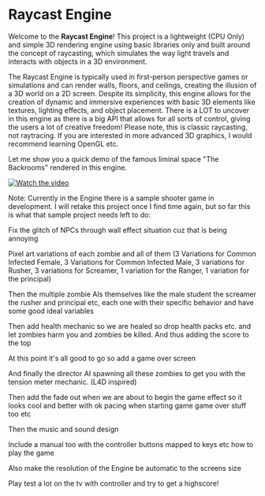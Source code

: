 # Raycast Engine

Welcome to the **Raycast Engine**! This project is a lightweight (CPU Only) and simple 3D rendering engine using basic libraries only and built around the concept of raycasting, which simulates the way light travels and interacts with objects in a 3D environment.

The Raycast Engine is typically used in first-person perspective games or simulations and can render walls, floors, and ceilings, creating the illusion of a 3D world on a 2D screen. Despite its simplicity, this engine allows for the creation of dynamic and immersive experiences with basic 3D elements like textures, lighting effects, and object placement. There is a LOT to uncover in this engine as there is a big API that allows for all sorts of control, giving the users a lot of creative freedom! Please note, this is classic raycasting, not raytracing. If you are interested in more advanced 3D graphics, I would recommend learning OpenGL etc.

Let me show you a quick demo of the famous liminal space "The Backrooms" rendered in this engine.

[![Watch the video](https://img.youtube.com/vi/9v8R9GMLWoM/0.jpg)](https://youtu.be/9v8R9GMLWoM)


Note:
Currently in the Engine there is a sample shooter game in development. I will retake this project once I find time again, but so far this is what that sample project needs left to do:

Fix the glitch of NPCs through wall effect situation cuz that is being annoying

Pixel art variations of each zombie and all of them (3 Variations for Common Infected Female, 3 Variations for Common Infected Male, 3 variations for Rusher, 3 variations for Screamer, 1 variation for the Ranger, 1 variation for the principal)

Then the multiple zombie AIs themselves like the male student the screamer the rusher and principal etc, each one with their specific behavior and have some good ideal variables

Then add health mechanic so we are healed so drop health packs etc. and let zombies harm you and zombies be killed. And thus adding the score to the top

At this point it's all good to go so add a game over screen

And finally the director AI spawning all these zombies to get you with the tension meter mechanic. (L4D inspired)

Then add the fade out when we are about to begin the game effect so it looks cool and better with ok pacing when starting game game over stuff too etc

Then the music and sound design

Include a manual too with the controller buttons mapped to keys etc how to play the game

Also make the resolution of the Engine be automatic to the screens size

Play test a lot on the tv with controller and try to get a highscore!